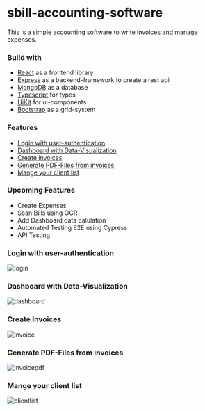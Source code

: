 # sbill-accounting-software
 This is a simple accounting software to write invoices and manage expenses. 
 
 ### Build with
- [React](https://reactjs.org/) as a frontend library
- [Express](https://expressjs.com/) as a backend-framework to create a rest api
- [MongoDB](https://www.mongodb.com/) as a database
- [Typescript](https://www.typescriptlang.org/) for types
- [UiKit](https://getuikit.com/) for ui-components
- [Bootstrap](https://getbootstrap.com/) as a grid-system
 
 ### Features
- [Login with user-authentication](#login-with-user-authentication)
- [Dashboard with Data-Visualization](#dashboard-with-data-visualization)
- [Create invoices](#create-invoices)
- [Generate PDF-Files from invoices](#generate-pdf-files-from-invoices)
- [Mange your client list](#mange-your-client-list)

### Upcoming Features
- Create Expenses
- Scan Bills using OCR
- Add Dashboard data calulation
- Automated Testing E2E using Cypress 
- API Testing

### Login with user-authentication
![login](https://i.imgur.com/fLY0GXz.png)

### Dashboard with Data-Visualization
![dashboard](https://i.imgur.com/13yXEnF.png)

### Create Invoices
![invoice](https://i.imgur.com/LXFppYS.png)

### Generate PDF-Files from invoices
![invoicepdf](https://i.imgur.com/coliYkV.jpg)

### Mange your client list
![clientlist](https://i.imgur.com/Epyv02m.png)




 
